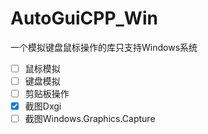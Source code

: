 # AutoGuiCPP_Win
一个模拟键盘鼠标操作的库只支持Windows系统

- [ ] 鼠标模拟
- [ ] 键盘模拟
- [ ] 剪贴板操作
- [x] 截图Dxgi
- [ ] 截图Windows.Graphics.Capture